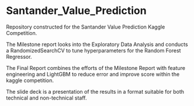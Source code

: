 # Santander_Value_Prediction
Repository constructed for the Santander Value Prediction Kaggle Competition.

The Milestone report looks into the Exploratory Data Analysis and conducts a RandomizedSearchCV to tune hyperparameters for the Random Forest Regressor. 

The Final Report combines the efforts of the Milestone Report with feature engineering and LightGBM to reduce error and improve score within the kaggle competition. 

The slide deck is a presentation of the results in a format suitable for both technical and non-technical staff.
